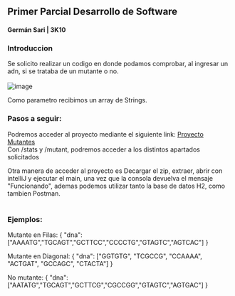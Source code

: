 ## Primer Parcial Desarrollo de Software 
#### Germán Sari | 3K10

### Introduccion
Se solicito realizar un codigo en donde podamos comprobar, al ingresar un adn, si se trataba de un mutante o no.<br>
<br>
![image](https://github.com/user-attachments/assets/4f1ca14a-158f-47f7-9bde-c2c78cda618d)

Como parametro recibimos un array de Strings.

### Pasos a seguir: <br>

Podremos acceder al proyecto mediante el siguiente link: 
[Proyecto Mutantes](https://parcialmutantes-1o7z.onrender.com)<br>
Con /stats y /mutant, podremos acceder a los distintos apartados solicitados<br>

Otra manera de acceder al proyecto es Decargar el zip, extraer, abrir con intelliJ y ejecutar el main, una vez que la consola devuelva el mensaje "Funcionando", ademas podemos utilizar tanto la base de datos H2, como tambien Postman.<br>
<br>
### Ejemplos: <br>

Mutante en Filas: {
  "dna": ["AAAATG","TGCAGT","GCTTCC","CCCCTG","GTAGTC","AGTCAC"]
  }<br>

Mutante en Diagonal: { "dna": ["GGTGTG", "TCGCCG", "CCAAAA", "ACTGAT", "GCCAGC", "CTACTA"] }<br>

No mutante: { "dna": ["AATATG","TGCAGT","GCTTCG","CGCCGG","GTAGTC","AGTGAC"] 
}<br>


